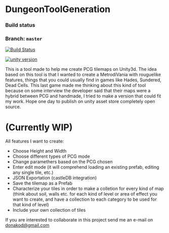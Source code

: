 # DungeonToolGeneration
### Build status
### Branch: `master`
[![Build Status](https://travis-ci.com/ZarakiKanzaki/DungeonToolGeneration.svg?branch=master)](https://travis-ci.com/github/ZarakiKanzaki/DungeonToolGeneration)

[![unity version](https://img.shields.io/badge/unity%20version-2019.3.4f1-green.svg)](https://unity3d.com/unity/whats-new/2019.3.4)

This is a tool made to help me create PCG tilemaps on Unity3d. The idea based on this tool is that I wanted to create a MetrodiVania with rouguelike features, things that you could usually find in games like Hades, Sundered, Dead Cells. This last game made me thinking about this kind of tool because on some interview the developer said that their maps were a hybrid between PCG and handmade, I tried to make a version that could fit my work. 
Hope one day to publish on unity asset store completely open source.

# (Currently WIP)

All features I want to create:
 
- Choose Height and Width
- Choose different types of PCG mode
- Change paramethers based on the PCG chosen
- Enter edit mode (it will comprehend loading an existing prefab, editing any single tile, etc.)
- JSON Exportation (castleDB integration)
- Save the tilemap as a Prefab
- Characterize your tiles in order to make a colletion for every kind of map (think about soil, walls etc. for each kind of level or area of effect you want to create, and have a collection to each category to be used for that kind of level)
- Include your own collection of tiles


If you are interested to collaborate in this project send me an e-mail on donakod@gmail.com